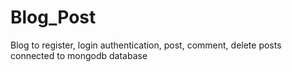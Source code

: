 # Blog_Post
 Blog to register, login authentication, post, comment, delete posts connected to mongodb database
